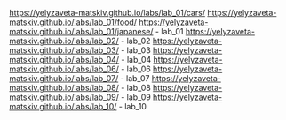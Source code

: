 https://yelyzaveta-matskiv.github.io/labs/lab_01/cars/ https://yelyzaveta-matskiv.github.io/labs/lab_01/food/ https://yelyzaveta-matskiv.github.io/labs/lab_01/japanese/ - lab_01
https://yelyzaveta-matskiv.github.io/labs/lab_02/ - lab_02
https://yelyzaveta-matskiv.github.io/labs/lab_03/ - lab_03
https://yelyzaveta-matskiv.github.io/labs/lab_04/ - lab_04
https://yelyzaveta-matskiv.github.io/labs/lab_06/ - lab_06
https://yelyzaveta-matskiv.github.io/labs/lab_07/ - lab_07
https://yelyzaveta-matskiv.github.io/labs/lab_08/ - lab_08
https://yelyzaveta-matskiv.github.io/labs/lab_09/ - lab_09
https://yelyzaveta-matskiv.github.io/labs/lab_10/ - lab_10
